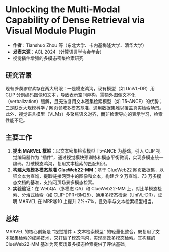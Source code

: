 # Unlocking the Multi-Modal Capability of Dense Retrieval via Visual Module Plugin

- **作者**：Tianshuo Zhou 等（东北大学、卡内基梅隆大学、清华大学）
- **发表来源**：ACL 2024（计算语言学协会年会）
- 视觉插件增强的多模态密集检索研究



## 研究背景

现有*多模态检索*存在两大局限：一是模态鸿沟，现有模型（如 UniVL-DR）用 CLIP 分别编码图像和文本，导致表示空间异构，需额外图像文本化（verbalization）缓解，且无法复用文本密集检索模型（如 T5-ANCE）的优势；二是缺乏大规模科学 / 网页领域多模态基准，通用数据集难以覆盖真实检索场景。此外，视觉语言模型（VLMs）多聚焦语义对齐，而非检索导向的表示学习，检索性能不足。



## 主要工作

1. **提出 MARVEL 框架**：以文本密集检索模型 T5-ANCE 为基础，引入 CLIP 视觉编码器作为 “插件”，通过视觉模块预训练和模态平衡微调，实现多模态统一编码，打破模态鸿沟，复用文本检索的匹配知识。
2. **构建大规模多模态基准 ClueWeb22-MM**：基于 ClueWeb22 网页数据集，以锚文本为查询，提取链接网页中的图像和文本，构建含 9 万查询、73 万多模态文档的基准，支持网页场景多模态检索。
3. **实验验证**：在 WebQA（多模态 QA）和 ClueWeb22-MM 上，对比单模态检索、分治式检索（如 CLIP-DPR+BM25）、通用多模态检索（UniVL-DR），证明 MARVEL 在 MRR@10 上提升 2%~7%，且效率与文本检索模型相当。



## 总结

MARVEL 的核心创新是 “视觉插件 + 文本检索模型” 的轻量化整合，既复用了文本密集检索的成熟技术，又打破了模态鸿沟，实现高效多模态检索。其构建的 ClueWeb22-MM 基准为网页场景多模态检索提供了评估基础。